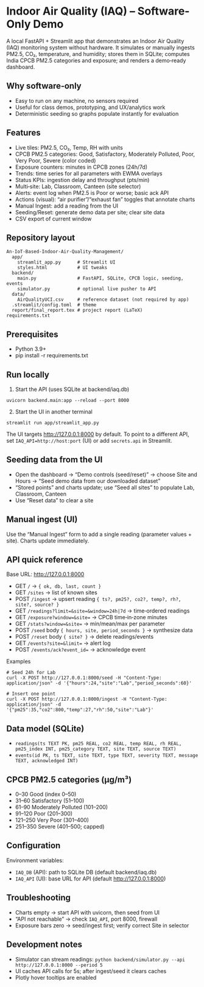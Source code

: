 # Indoor Air Quality (IAQ) – Software-Only Demo

A local FastAPI + Streamlit app that demonstrates an Indoor Air Quality (IAQ) monitoring system without hardware. It simulates or manually ingests PM2.5, CO₂, temperature, and humidity; stores them in SQLite; computes India CPCB PM2.5 categories and exposure; and renders a demo‑ready dashboard.

## Why software‑only
- Easy to run on any machine, no sensors required
- Useful for class demos, prototyping, and UX/analytics work
- Deterministic seeding so graphs populate instantly for evaluation

## Features
- Live tiles: PM2.5, CO₂, Temp, RH with units
- CPCB PM2.5 categories: Good, Satisfactory, Moderately Polluted, Poor, Very Poor, Severe (color coded)
- Exposure counters: minutes in CPCB zones (24h/7d)
- Trends: time series for all parameters with EWMA overlays
- Status KPIs: ingestion delay and throughput (pts/min)
- Multi‑site: Lab, Classroom, Canteen (site selector)
- Alerts: event log when PM2.5 is Poor or worse; basic ack API
- Actions (visual): “air purifier”/“exhaust fan” toggles that annotate charts
- Manual Ingest: add a reading from the UI
- Seeding/Reset: generate demo data per site; clear site data
- CSV export of current window

## Repository layout
```
An-IoT-Based-Indoor-Air-Quality-Management/
  app/
    streamlit_app.py      # Streamlit UI
    styles.html           # UI tweaks
  backend/
    main.py               # FastAPI, SQLite, CPCB logic, seeding, events
    simulator.py          # optional live pusher to API
  data/
    AirQualityUCI.csv     # reference dataset (not required by app)
  .streamlit/config.toml  # theme
  report/final_report.tex # project report (LaTeX)
requirements.txt
```

## Prerequisites
- Python 3.9+
- pip install -r requirements.txt

## Run locally
1) Start the API (uses SQLite at backend/iaq.db)
```
uvicorn backend.main:app --reload --port 8000
```
2) Start the UI in another terminal
```
streamlit run app/streamlit_app.py
```
The UI targets http://127.0.0.1:8000 by default. To point to a different API, set `IAQ_API=http://host:port` (UI) or add `secrets.api` in Streamlit.

## Seeding data from the UI
- Open the dashboard → “Demo controls (seed/reset)” → choose Site and Hours → “Seed demo data from our downloaded dataset”
- “Stored points” and charts update; use “Seed all sites” to populate Lab, Classroom, Canteen
- Use “Reset data” to clear a site

## Manual ingest (UI)
Use the “Manual Ingest” form to add a single reading (parameter values + site). Charts update immediately.

## API quick reference
Base URL: http://127.0.0.1:8000

- GET `/` → `{ ok, db, last, count }`
- GET `/sites` → list of known sites
- POST `/ingest` → upsert reading `{ ts?, pm25?, co2?, temp?, rh?, site?, source? }`
- GET `/readings?limit=&site=&window=24h|7d` → time‑ordered readings
- GET `/exposure?window=&site=` → CPCB time‑in‑zone minutes
- GET `/stats?window=&site=` → min/mean/max per parameter
- POST `/seed` body `{ hours, site, period_seconds }` → synthesize data
- POST `/reset` body `{ site? }` → delete readings/events
- GET `/events?site=&limit=` → alert log
- POST `/events/ack?event_id=` → acknowledge event

Examples
```
# Seed 24h for Lab
curl -X POST http://127.0.0.1:8000/seed -H "Content-Type: application/json" -d '{"hours":24,"site":"Lab","period_seconds":60}'

# Insert one point
curl -X POST http://127.0.0.1:8000/ingest -H "Content-Type: application/json" -d '{"pm25":35,"co2":800,"temp":27,"rh":50,"site":"Lab"}'
```

## Data model (SQLite)
- `readings(ts TEXT PK, pm25 REAL, co2 REAL, temp REAL, rh REAL, pm25_index INT, pm25_category TEXT, site TEXT, source TEXT)`
- `events(id PK, ts TEXT, site TEXT, type TEXT, severity TEXT, message TEXT, acknowledged INT)`

## CPCB PM2.5 categories (µg/m³)
- 0–30 Good (index 0–50)
- 31–60 Satisfactory (51–100)
- 61–90 Moderately Polluted (101–200)
- 91–120 Poor (201–300)
- 121–250 Very Poor (301–400)
- 251–350 Severe (401–500; capped)

## Configuration
Environment variables:
- `IAQ_DB` (API): path to SQLite DB (default backend/iaq.db)
- `IAQ_API` (UI): base URL for API (default http://127.0.0.1:8000)

## Troubleshooting
- Charts empty → start API with uvicorn, then seed from UI
- “API not reachable” → check `IAQ_API`, port 8000, firewall
- Exposure bars zero → seed/ingest first; verify correct Site in selector

## Development notes
- Simulator can stream readings: `python backend/simulator.py --api http://127.0.0.1:8000 --period 5`
- UI caches API calls for 5s; after ingest/seed it clears caches
- Plotly hover tooltips are enabled
